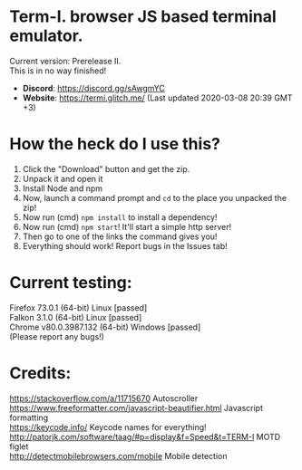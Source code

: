 # Term-I. browser JS based terminal emulator.

Current version: Prerelease II.<br>
This is in no way finished!

- **Discord**: https://discord.gg/sAwgmYC
- **Website**: https://termi.glitch.me/ (Last updated 2020-03-08 20:39 GMT +3)

# How the heck do I use this?
1. Click the "Download" button and get the zip.
2. Unpack it and open it
3. Install Node and npm
4. Now, launch a command prompt and `cd` to the place you unpacked the zip!
5. Now run (cmd) `npm install` to install a dependency!
5. Now run (cmd) `npm start`! It'll start a simple http server!
6. Then go to one of the links the command gives you!
7. Everything should work! Report bugs in the Issues tab!

# Current testing:
Firefox 73.0.1 (64-bit) Linux [passed]<br>
Falkon 3.1.0 (64-bit) Linux [passed]<br>
Chrome v80.0.3987.132 (64-bit) Windows [passed]<br>
(Please report any bugs!)
<br>
# Credits:
https://stackoverflow.com/a/11715670 Autoscroller<br>
https://www.freeformatter.com/javascript-beautifier.html Javascript formatting<br>
https://keycode.info/ Keycode names for everything!<br>
http://patorjk.com/software/taag/#p=display&f=Speed&t=TERM-I MOTD figlet<br>
http://detectmobilebrowsers.com/mobile Mobile detection<br>
